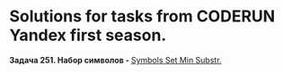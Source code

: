 # Solutions for tasks from CODERUN Yandex first season.
<div></div>
<div><b>Задача 251. Набор символов - </b> <a target="_blank" href="https://coderun.yandex.ru/seasons/first_2023/tracks/backend/problem/symbols-set-min-susbstr">Symbols Set Min Substr.</a></div>


